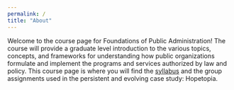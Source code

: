 ```yaml
---
permalink: /
title: "About"
---
```


Welcome to the course page for Foundations of Public Administration! The course will provide a graduate level introduction to the various topics, concepts, and frameworks for understanding how public organizations formulate and implement the programs and services authorized by law and policy. This course page is where you will find the [syllabus](https://stevebholt.github.io/rpad500/syllabus/) and the group assignments used in the persistent and evolving case study: Hopetopia. 